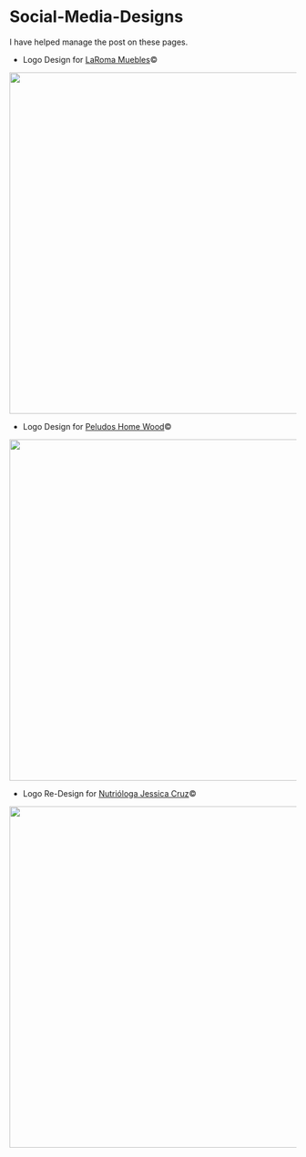 # Social-Media-Designs
I have helped manage the post on these pages.

* Logo Design for [LaRoma Muebles](https://www.instagram.com/laromamuebles/)©
<img src="https://user-images.githubusercontent.com/47022920/130876243-acd4d9ab-4f82-4c0a-a4a5-8c67b809e3f2.png" width="600">

* Logo Design for [Peludos Home Wood](https://www.facebook.com/Peludos-Home-Wood-108709613853551/)©
<img src="https://user-images.githubusercontent.com/47022920/130877215-942e08a5-6ce6-46fb-bf62-1be3158d713c.png" width="600">

* Logo Re-Design for [Nutrióloga Jessica Cruz](https://www.facebook.com/Nutri%C3%B3loga_Jessica_Cruz-100241108577641)©
<img src="https://user-images.githubusercontent.com/47022920/130878376-64f3ddf6-5734-4d56-bd66-2eab78088f92.png" width="600">
